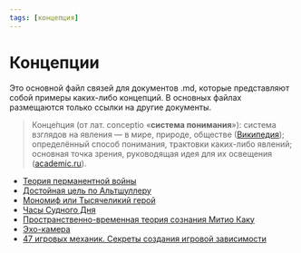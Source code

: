 ```yaml
---
tags: [концепция]
---
```

# Концепции

Это основной файл связей для документов .md, которые представляют собой примеры каких-либо концепций. В основных файлах размещаются только ссылки на другие документы.

> Конце́пция (от лат. conceptio «**система понимания**»): система взглядов на явления — в мире, природе, обществе ([Википедия](https://ru.wikipedia.org/wiki/%D0%9A%D0%BE%D0%BD%D1%86%D0%B5%D0%BF%D1%86%D0%B8%D1%8F)); определённый способ понимания, трактовки каких-либо явлений; основная точка зрения, руководящая идея для их освещения ([academic.ru](https://dic.academic.ru/dic.nsf/enc1p/23990)).

* [Теория перманентной войны](%D0%A2%D0%B5%D0%BE%D1%80%D0%B8%D1%8F%20%D0%BF%D0%B5%D1%80%D0%BC%D0%B0%D0%BD%D0%B5%D0%BD%D1%82%D0%BD%D0%BE%D0%B9%20%D0%B2%D0%BE%D0%B9%D0%BD%D1%8B.md)
* [Достойная цель по Альтшуллеру](%D0%94%D0%BE%D1%81%D1%82%D0%BE%D0%B9%D0%BD%D0%B0%D1%8F%20%D1%86%D0%B5%D0%BB%D1%8C%20%D0%BF%D0%BE%20%D0%90%D0%BB%D1%8C%D1%82%D1%88%D1%83%D0%BB%D0%BB%D0%B5%D1%80%D1%83.md)
* [Мономиф или Тысячеликий герой](%D0%9C%D0%BE%D0%BD%D0%BE%D0%BC%D0%B8%D1%84%20%D0%B8%D0%BB%D0%B8%20%D0%A2%D1%8B%D1%81%D1%8F%D1%87%D0%B5%D0%BB%D0%B8%D0%BA%D0%B8%D0%B9%20%D0%B3%D0%B5%D1%80%D0%BE%D0%B9.md)
* [Часы Судного Дня](%D0%A7%D0%B0%D1%81%D1%8B%20%D0%A1%D1%83%D0%B4%D0%BD%D0%BE%D0%B3%D0%BE%20%D0%94%D0%BD%D1%8F.md)
* [Пространственно-временная теория сознания Митио Каку](%D0%9F%D1%80%D0%BE%D1%81%D1%82%D1%80%D0%B0%D0%BD%D1%81%D1%82%D0%B2%D0%B5%D0%BD%D0%BD%D0%BE-%D0%B2%D1%80%D0%B5%D0%BC%D0%B5%D0%BD%D0%BD%D0%B0%D1%8F%20%D1%82%D0%B5%D0%BE%D1%80%D0%B8%D1%8F%20%D1%81%D0%BE%D0%B7%D0%BD%D0%B0%D0%BD%D0%B8%D1%8F%20%D0%9C%D0%B8%D1%82%D0%B8%D0%BE%20%D0%9A%D0%B0%D0%BA%D1%83.md)
* [Эхо-камера](%D0%AD%D1%85%D0%BE-%D0%BA%D0%B0%D0%BC%D0%B5%D1%80%D0%B0.md)
* [47 игровых механик. Секреты создания игровой зависимости](47%20%D0%B8%D0%B3%D1%80%D0%BE%D0%B2%D1%8B%D1%85%20%D0%BC%D0%B5%D1%85%D0%B0%D0%BD%D0%B8%D0%BA.%20%D0%A1%D0%B5%D0%BA%D1%80%D0%B5%D1%82%D1%8B%20%D1%81%D0%BE%D0%B7%D0%B4%D0%B0%D0%BD%D0%B8%D1%8F%20%D0%B8%D0%B3%D1%80%D0%BE%D0%B2%D0%BE%D0%B9%20%D0%B7%D0%B0%D0%B2%D0%B8%D1%81%D0%B8%D0%BC%D0%BE%D1%81%D1%82%D0%B8.md)
